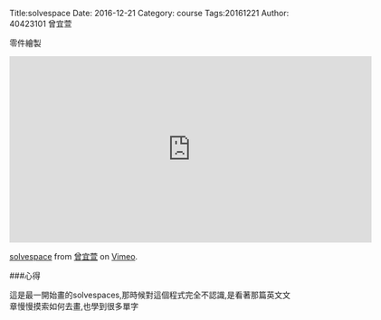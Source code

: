Title:solvespace
Date: 2016-12-21 
Category: course
Tags:20161221
Author: 40423101 曾宜萱

零件繪製

<!-- PELICAN_END_SUMMARY -->

<iframe src="https://player.vimeo.com/video/189153746" width="640" height="330" frameborder="0" webkitallowfullscreen mozallowfullscreen allowfullscreen></iframe>
<p><a href="https://vimeo.com/189153746">solvespace</a> from <a href="https://vimeo.com/user44207266">曾宜萱</a> on <a href="https://vimeo.com">Vimeo</a>.</p>

###心得

這是最一開始畫的solvespaces,那時候對這個程式完全不認識,是看著那篇英文文章慢慢摸索如何去畫,也學到很多單字

